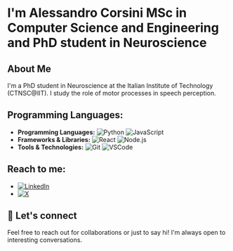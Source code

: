 # I'm Alessandro Corsini MSc in Computer Science and Engineering and PhD student in Neuroscience

## About Me
I'm a PhD student in Neuroscience at the Italian Institute of Technology (CTNSC@IIT). I study the role of motor processes in speech perception.

## Programming Languages:
- **Programming Languages:** 
  ![Python](https://img.shields.io/badge/-Python-3776AB?logo=python&logoColor=white)
  ![JavaScript](https://img.shields.io/badge/-JavaScript-F7DF1E?logo=javascript&logoColor=white)
- **Frameworks & Libraries:** 
  ![React](https://img.shields.io/badge/-React-61DAFB?logo=react&logoColor=white)
  ![Node.js](https://img.shields.io/badge/-Node.js-339933?logo=node.js&logoColor=white)
- **Tools & Technologies:** 
  ![Git](https://img.shields.io/badge/-Git-F05032?logo=git&logoColor=white)
  ![VSCode](https://img.shields.io/badge/-VSCode-007ACC?logo=visual-studio-code&logoColor=white)

## Reach to me:
- [![LinkedIn](https://img.shields.io/badge/-LinkedIn-0077B5?logo=linkedin&logoColor=white)](www.linkedin.com/in/alessandro-corsini-8b1887158)
- [![X](https://img.shields.io/badge/-Twitter-1DA1F2?logo=twitter&logoColor=white)](https://twitter.com/Alessan86081796)

## 💬 Let's connect
Feel free to reach out for collaborations or just to say hi! I'm always open to interesting conversations.

